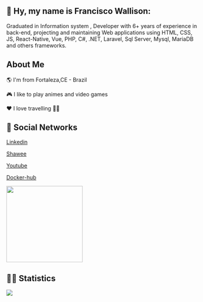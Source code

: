 ## 👋  Hy, my name is Francisco Wallison:  

Graduated in Information system
, Developer with 6+ years of experience in back-end, projecting and maintaining Web applications using HTML, CSS, JS, React-Native, Vue, PHP, C#, .NET, Laravel, Sql Server, Mysql, MariaDB and others frameworks. 

## About Me

🌎 I'm from Fortaleza,CE - Brazil

🎮 I like to play animes and video games

❤️ I love travelling 🛫🛬 

## :monocle_face: Social Networks

[Linkedin](https://www.linkedin.com/in/wallison-francisco)

[Shawee](https://app.shawee.io/@franciscowallison)

[Youtube](https://www.youtube.com/channel/UCg7y9gwz_X-APd66kqs5sMg)

[Docker-hub](https://hub.docker.com/)

<img src="https://www.codewars.com/users/FranciscoWallison/badges/micro" width="200" />

## :woman_technologist: Statistics

<p align="center">
    <img align="left"  src="https://github-readme-streak-stats.herokuapp.com/?user=FranciscoWallison&theme=midnight-purple&count_private=true&show_icons=true&title_color=6e40c9&icon_color=6e40c9&line_height=20"/>

</p>
<br/>

